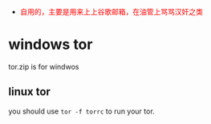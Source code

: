 * <font color=red> 自用的，主要是用来上上谷歌邮箱，在油管上骂骂汉奸之类</font>
# windows tor

tor.zip is for windwos

## linux tor
you should use <code>tor -f torrc</code> to run your tor.
